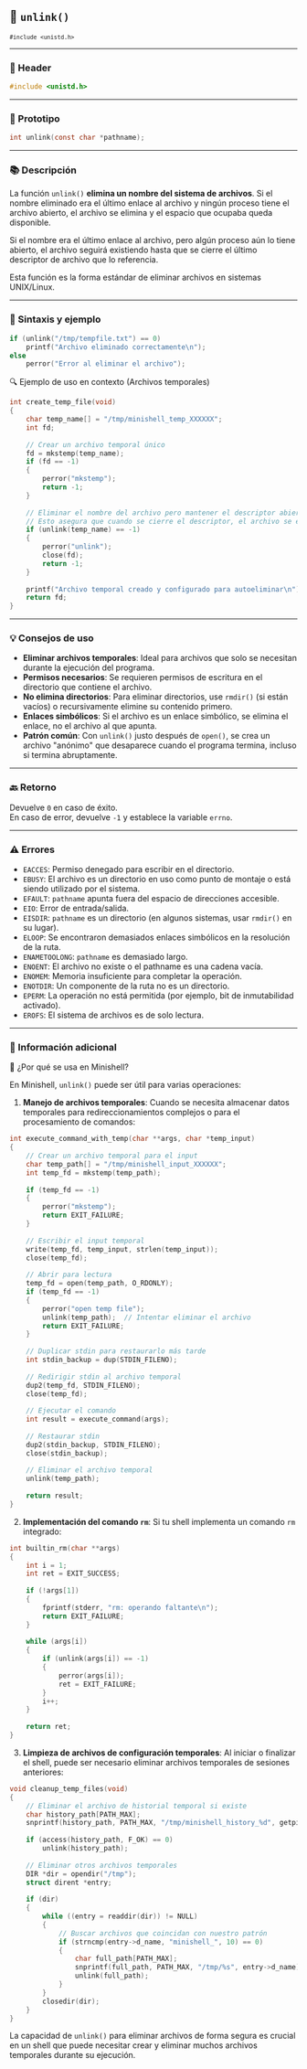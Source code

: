 ## 🧩 `unlink()`  
<small><code>#include &lt;unistd.h&gt;</code></small>

---

### 🧾 Header
```c
#include <unistd.h>
```

---

### 🧪 Prototipo
```c
int unlink(const char *pathname);
```

---

### 📚 Descripción
La función `unlink()` **elimina un nombre del sistema de archivos**. Si el nombre eliminado era el último enlace al archivo y ningún proceso tiene el archivo abierto, el archivo se elimina y el espacio que ocupaba queda disponible.

Si el nombre era el último enlace al archivo, pero algún proceso aún lo tiene abierto, el archivo seguirá existiendo hasta que se cierre el último descriptor de archivo que lo referencia.

Esta función es la forma estándar de eliminar archivos en sistemas UNIX/Linux.

---

### 🧰 Sintaxis y ejemplo
```c
if (unlink("/tmp/tempfile.txt") == 0)
    printf("Archivo eliminado correctamente\n");
else
    perror("Error al eliminar el archivo");
```


<summary>🔍 Ejemplo de uso en contexto (Archivos temporales)</summary>

```c
int create_temp_file(void)
{
    char temp_name[] = "/tmp/minishell_temp_XXXXXX";
    int fd;
    
    // Crear un archivo temporal único
    fd = mkstemp(temp_name);
    if (fd == -1)
    {
        perror("mkstemp");
        return -1;
    }
    
    // Eliminar el nombre del archivo pero mantener el descriptor abierto
    // Esto asegura que cuando se cierre el descriptor, el archivo se elimine automáticamente
    if (unlink(temp_name) == -1)
    {
        perror("unlink");
        close(fd);
        return -1;
    }
    
    printf("Archivo temporal creado y configurado para autoeliminar\n");
    return fd;
}
```



---

### 💡 Consejos de uso
- **Eliminar archivos temporales**: Ideal para archivos que solo se necesitan durante la ejecución del programa.
- **Permisos necesarios**: Se requieren permisos de escritura en el directorio que contiene el archivo.
- **No elimina directorios**: Para eliminar directorios, use `rmdir()` (si están vacíos) o recursivamente elimine su contenido primero.
- **Enlaces simbólicos**: Si el archivo es un enlace simbólico, se elimina el enlace, no el archivo al que apunta.
- **Patrón común**: Con `unlink()` justo después de `open()`, se crea un archivo "anónimo" que desaparece cuando el programa termina, incluso si termina abruptamente.

---

### 🔙 Retorno
Devuelve `0` en caso de éxito.  
En caso de error, devuelve `-1` y establece la variable `errno`.

---

### ⚠️ Errores
- `EACCES`: Permiso denegado para escribir en el directorio.
- `EBUSY`: El archivo es un directorio en uso como punto de montaje o está siendo utilizado por el sistema.
- `EFAULT`: `pathname` apunta fuera del espacio de direcciones accesible.
- `EIO`: Error de entrada/salida.
- `EISDIR`: `pathname` es un directorio (en algunos sistemas, usar `rmdir()` en su lugar).
- `ELOOP`: Se encontraron demasiados enlaces simbólicos en la resolución de la ruta.
- `ENAMETOOLONG`: `pathname` es demasiado largo.
- `ENOENT`: El archivo no existe o el pathname es una cadena vacía.
- `ENOMEM`: Memoria insuficiente para completar la operación.
- `ENOTDIR`: Un componente de la ruta no es un directorio.
- `EPERM`: La operación no está permitida (por ejemplo, bit de inmutabilidad activado).
- `EROFS`: El sistema de archivos es de solo lectura.

---

### 🧭 Información adicional

<summary>📎 ¿Por qué se usa en Minishell?</summary>

En Minishell, `unlink()` puede ser útil para varias operaciones:

1. **Manejo de archivos temporales**: Cuando se necesita almacenar datos temporales para redireccionamientos complejos o para el procesamiento de comandos:

```c
int execute_command_with_temp(char **args, char *temp_input)
{
    // Crear un archivo temporal para el input
    char temp_path[] = "/tmp/minishell_input_XXXXXX";
    int temp_fd = mkstemp(temp_path);
    
    if (temp_fd == -1)
    {
        perror("mkstemp");
        return EXIT_FAILURE;
    }
    
    // Escribir el input temporal
    write(temp_fd, temp_input, strlen(temp_input));
    close(temp_fd);
    
    // Abrir para lectura
    temp_fd = open(temp_path, O_RDONLY);
    if (temp_fd == -1)
    {
        perror("open temp file");
        unlink(temp_path);  // Intentar eliminar el archivo
        return EXIT_FAILURE;
    }
    
    // Duplicar stdin para restaurarlo más tarde
    int stdin_backup = dup(STDIN_FILENO);
    
    // Redirigir stdin al archivo temporal
    dup2(temp_fd, STDIN_FILENO);
    close(temp_fd);
    
    // Ejecutar el comando
    int result = execute_command(args);
    
    // Restaurar stdin
    dup2(stdin_backup, STDIN_FILENO);
    close(stdin_backup);
    
    // Eliminar el archivo temporal
    unlink(temp_path);
    
    return result;
}
```

2. **Implementación del comando `rm`**: Si tu shell implementa un comando `rm` integrado:

```c
int builtin_rm(char **args)
{
    int i = 1;
    int ret = EXIT_SUCCESS;
    
    if (!args[1])
    {
        fprintf(stderr, "rm: operando faltante\n");
        return EXIT_FAILURE;
    }
    
    while (args[i])
    {
        if (unlink(args[i]) == -1)
        {
            perror(args[i]);
            ret = EXIT_FAILURE;
        }
        i++;
    }
    
    return ret;
}
```

3. **Limpieza de archivos de configuración temporales**: Al iniciar o finalizar el shell, puede ser necesario eliminar archivos temporales de sesiones anteriores:

```c
void cleanup_temp_files(void)
{
    // Eliminar el archivo de historial temporal si existe
    char history_path[PATH_MAX];
    snprintf(history_path, PATH_MAX, "/tmp/minishell_history_%d", getpid());
    
    if (access(history_path, F_OK) == 0)
        unlink(history_path);
    
    // Eliminar otros archivos temporales
    DIR *dir = opendir("/tmp");
    struct dirent *entry;
    
    if (dir)
    {
        while ((entry = readdir(dir)) != NULL)
        {
            // Buscar archivos que coincidan con nuestro patrón
            if (strncmp(entry->d_name, "minishell_", 10) == 0)
            {
                char full_path[PATH_MAX];
                snprintf(full_path, PATH_MAX, "/tmp/%s", entry->d_name);
                unlink(full_path);
            }
        }
        closedir(dir);
    }
}
```

La capacidad de `unlink()` para eliminar archivos de forma segura es crucial en un shell que puede necesitar crear y eliminar muchos archivos temporales durante su ejecución.
